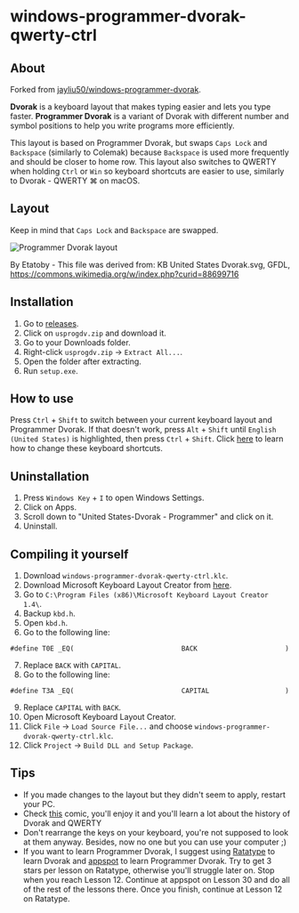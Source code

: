 windows-programmer-dvorak-qwerty-ctrl
=====================================
About
-----
Forked from [jayliu50/windows-programmer-dvorak](https://github.com/jayliu50/windows-programmer-dvorak). 

**Dvorak** is a keyboard layout that makes typing easier and lets you type 
faster. **Programmer Dvorak** is a variant of Dvorak with different number and 
symbol positions to help you write programs more efficiently. 

This layout is based on Programmer Dvorak, but swaps `Caps Lock` and 
`Backspace` (similarly to Colemak) because `Backspace` is used more frequently and
should be closer to home row. This layout also switches to QWERTY when holding 
`Ctrl` or `Win` so keyboard shortcuts are easier to use, similarly to 
Dvorak - QWERTY ⌘ on macOS.

Layout
------
Keep in mind that `Caps Lock` and `Backspace` are swapped.

![Programmer Dvorak layout](https://user-images.githubusercontent.com/56197853/116783257-13d90600-aa8e-11eb-83b2-277b385cde4e.png)

By Etatoby - This file was derived from:  KB United States Dvorak.svg, GFDL, 
https://commons.wikimedia.org/w/index.php?curid=88699716

Installation
------------
1. Go to 
[releases](https://github.com/glibg10b/windows-programmer-dvorak/releases).
2. Click on `usprogdv.zip` and download it.
3. Go to your Downloads folder.
4. Right-click `usprogdv.zip` -> `Extract All...`.
5. Open the folder after extracting.
6. Run `setup.exe`.

How to use
----------
Press `Ctrl` + `Shift` to switch between your current keyboard layout and 
Programmer Dvorak. If that doesn't work, press `Alt` + `Shift` until 
`English (United States)` is highlighted, then press `Ctrl` + `Shift`. Click 
[here](https://winaero.com/change-hotkeys-switch-keyboard-layout-windows-10/) to 
learn how to change these keyboard shortcuts.

Uninstallation
--------------
1. Press `Windows Key` + `I` to open Windows Settings.
2. Click on Apps.
3. Scroll down to "United States-Dvorak - Programmer" and click on it.
4. Uninstall.

Compiling it yourself
---------------------
1. Download `windows-programmer-dvorak-qwerty-ctrl.klc`.
2. Download Microsoft Keyboard Layout Creator from 
[here](https://www.microsoft.com/en-us/download/confirmation.aspx?id=102134).
3. Go to `C:\Program Files (x86)\Microsoft Keyboard Layout Creator 1.4\`.
4. Backup `kbd.h`.
5. Open `kbd.h`.
6. Go to the following line:
```
#define T0E _EQ(                           BACK                      )
```
7. Replace `BACK` with `CAPITAL`.
8. Go to the following line:
```
#define T3A _EQ(                           CAPITAL                   )
```
9. Replace `CAPITAL` with `BACK`.
11. Open Microsoft Keyboard Layout Creator.
12. Click `File` -> `Load Source File...` and choose `windows-programmer-dvorak-qwerty-ctrl.klc`.
13. Click `Project` -> `Build DLL and Setup Package`.

Tips
----
- If you made changes to the layout but they didn't seem to apply, restart
your PC.
- Check [this](http://www.dvzine.org/) comic, you'll enjoy it and you'll learn a 
lot about the history of Dvorak and QWERTY
- Don't rearrange the keys on your keyboard, you're not supposed to look at them
anyway. Besides, now no one but you can use your computer ;)
- If you want to learn Programmer Dvorak, I suggest using 
[Ratatype](https://www.ratatype.com/courses/english-dvorak/) to learn Dvorak and 
[appspot](https://programmer-dvorak.appspot.com/) to learn Programmer Dvorak. Try 
to get 3 stars per lesson on Ratatype, otherwise you'll struggle later on. Stop 
when you reach Lesson 12. Continue at appspot on Lesson 30 and do all of the 
rest of the lessons there. Once you finish, continue at Lesson 12 on Ratatype.
